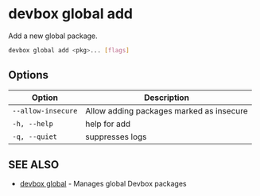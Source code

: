 # devbox global add

Add a new global package.

```bash
devbox global add <pkg>... [flags]
```

## Options

<!-- Markdown Table of Options -->
| Option | Description |
| --- | --- |
| `--allow-insecure` | Allow adding packages marked as insecure |
| `-h, --help` | help for add |
| `-q, --quiet` | suppresses logs |

## SEE ALSO

* [devbox global](devbox_global.md)	 - Manages global Devbox packages
